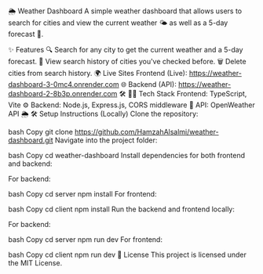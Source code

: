 🌦️ Weather Dashboard
A simple weather dashboard that allows users to search for cities and view the current weather 🌤️ as well as a 5-day forecast 🌈.

✨ Features
🔍 Search for any city to get the current weather and a 5-day forecast.
📜 View search history of cities you've checked before.
🗑️ Delete cities from search history.
🌍 Live Sites
Frontend (Live): https://weather-dashboard-3-0mc4.onrender.com 🌐
Backend (API): https://weather-dashboard-2-8b3p.onrender.com 🛠️
🧑‍💻 Tech Stack
Frontend: TypeScript, Vite ⚙️
Backend: Node.js, Express.js, CORS middleware 🌱
API: OpenWeather API 🌦️
🛠️ Setup Instructions (Locally)
Clone the repository:

bash
Copy
git clone https://github.com/HamzahAlsalmi/weather-dashboard.git
Navigate into the project folder:

bash
Copy
cd weather-dashboard
Install dependencies for both frontend and backend:

For backend:

bash
Copy
cd server
npm install
For frontend:

bash
Copy
cd client
npm install
Run the backend and frontend locally:

For backend:

bash
Copy
cd server
npm run dev
For frontend:

bash
Copy
cd client
npm run dev
📜 License
This project is licensed under the MIT License.
